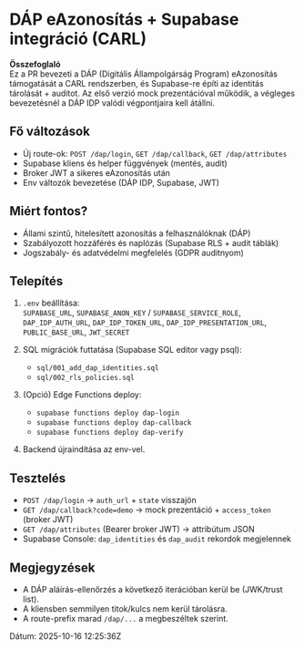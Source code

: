 # DÁP eAzonosítás + Supabase integráció (CARL)

**Összefoglaló**  
Ez a PR bevezeti a DÁP (Digitális Állampolgárság Program) eAzonosítás támogatását a CARL rendszerben,
és Supabase-re építi az identitás tárolását + auditot. Az első verzió mock prezentációval működik,
a végleges bevezetésnél a DÁP IDP valódi végpontjaira kell átállni.

## Fő változások
- Új route-ok: `POST /dap/login`, `GET /dap/callback`, `GET /dap/attributes`
- Supabase kliens és helper függvények (mentés, audit)
- Broker JWT a sikeres eAzonosítás után
- Env változók bevezetése (DÁP IDP, Supabase, JWT)

## Miért fontos?
- Állami szintű, hitelesített azonosítás a felhasználóknak (DÁP)
- Szabályozott hozzáférés és naplózás (Supabase RLS + audit táblák)
- Jogszabály- és adatvédelmi megfelelés (GDPR auditnyom)

## Telepítés
1. `.env` beállítása:  
   `SUPABASE_URL`, `SUPABASE_ANON_KEY` / `SUPABASE_SERVICE_ROLE`,  
   `DAP_IDP_AUTH_URL`, `DAP_IDP_TOKEN_URL`, `DAP_IDP_PRESENTATION_URL`,  
   `PUBLIC_BASE_URL`, `JWT_SECRET`

2. SQL migrációk futtatása (Supabase SQL editor vagy psql):  
   - `sql/001_add_dap_identities.sql`  
   - `sql/002_rls_policies.sql`

3. (Opció) Edge Functions deploy:  
   - `supabase functions deploy dap-login`  
   - `supabase functions deploy dap-callback`  
   - `supabase functions deploy dap-verify`

4. Backend újraindítása az env-vel.

## Tesztelés
- `POST /dap/login` → `auth_url` + `state` visszajön
- `GET /dap/callback?code=demo` → mock prezentáció + `access_token` (broker JWT)
- `GET /dap/attributes` (Bearer broker JWT) → attribútum JSON
- Supabase Console: `dap_identities` és `dap_audit` rekordok megjelennek

## Megjegyzések
- A DÁP aláírás-ellenőrzés a következő iterációban kerül be (JWK/trust list).
- A kliensben semmilyen titok/kulcs nem kerül tárolásra.
- A route-prefix marad `/dap/...` a megbeszéltek szerint.

Dátum: 2025-10-16 12:25:36Z
